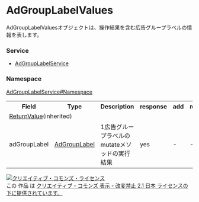 # AdGroupLabelValues
AdGroupLabelValuesオブジェクトは、操作結果を含む広告グループラベルの情報を表します。

### Service
+ [AdGroupLabelService](../../services/AdGroupLabelService.md)

### Namespace
[AdGroupLabelService#Namespace](../../services/AdGroupLabelService.md#namespace)

<table>
 <tr>
  <th>Field</th>
  <th>Type</th>
  <th>Description</th>
  <th>response</th>
  <th>add</th>
  <th>remove</th>
 </tr>
 <tr>
  <td colspan="6"><a href="../Common/ReturnValue.md">ReturnValue</a>(inherited)</td>
 </tr>
 <tr>
  <td>adGroupLabel</td>
  <td><a href="AdGroupLabel.md">AdGroupLabel</a></td>
  <td>1広告グループラベルのmutateメソッドの実行結果</td>
  <td>yes</td>
  <td>-</td>
  <td>-</td>
 </tr>
</table>

<a rel="license" href="http://creativecommons.org/licenses/by-nd/2.1/jp/"><img alt="クリエイティブ・コモンズ・ライセンス" style="border-width:0" src="https://i.creativecommons.org/l/by-nd/2.1/jp/88x31.png" /></a><br />この 作品 は <a rel="license" href="http://creativecommons.org/licenses/by-nd/2.1/jp/">クリエイティブ・コモンズ 表示 - 改変禁止 2.1 日本 ライセンスの下に提供されています。</a>
